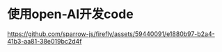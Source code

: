 # 使用open-AI开发code

https://github.com/sparrow-js/firefly/assets/59440091/e1880b97-b2a4-41b3-aa81-38e019bc2d4f

